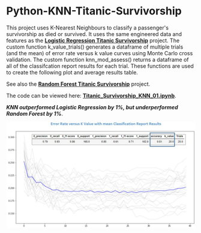 # Python-KNN-Titanic-Survivorship

This project uses K-Nearest Neighbours to  classify a passenger's survivorship as died or survived. It uses the same engineered data and features as the  **[Logistic Regression Titanic Survivorship](https://github.com/aaronmkwong/Python-Logistic-Regression-Titanic-Survivorship)** project. The custom function k_value_trials() generates a dataframe of multiple trials (and the mean) of error rate versus k value curves using Monte Carlo cross validation. The custom function knn_mod_assess() returns a dataframe of all of the classifcation report results for each trial. These functions are used to create the following plot and average results table.

See also the **[Random Forest Titanic Survivorship](https://github.com/aaronmkwong/Python-Random-Forest-Titanic-Survivorship)** project.

The code can be viewed here: **[Titanic_Survivorship_KNN_01.ipynb](https://github.com/aaronmkwong/Python-KNN-Titanic-Survivorship/blob/main/Program%20Files/Titanic_Survivorship_KNN_01.ipynb)**.  

**_KNN outperformed Logistic Regression by 1%, but underperformed Random Forest by 1%_**. 

<img src="https://github.com/aaronmkwong/Python-KNN-Titanic-Survivorship/blob/main/Other%20Files/results_knn_titanic_survivorship_01.JPG">
